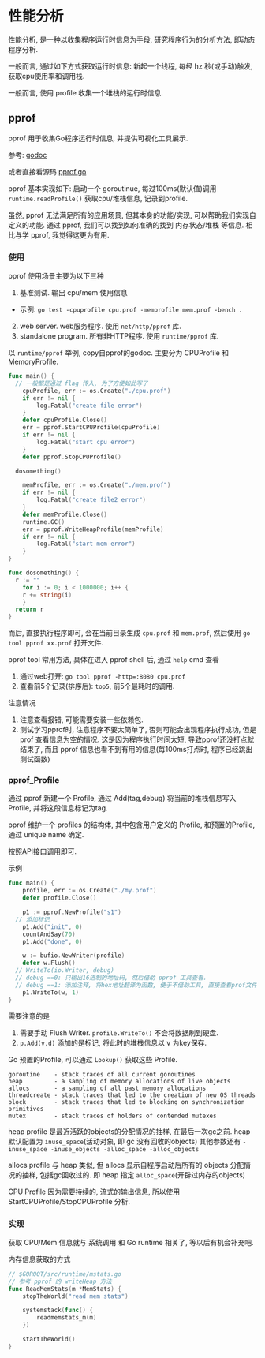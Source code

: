 # 性能分析
性能分析, 是一种以收集程序运行时信息为手段, 研究程序行为的分析方法, 即动态程序分析.

一般而言, 通过如下方式获取运行时信息: 
新起一个线程, 每经 hz 秒(或手动)触发, 获取cpu使用率和调用栈.

一般而言, 使用 profile 收集一个堆栈的运行时信息.

## pprof
pprof 用于收集Go程序运行时信息, 并提供可视化工具展示.

参考: [godoc](https://golang.org/pkg/runtime/pprof/)

或者直接看源码 [pprof.go]($GOROOT/src/runtime/pprof/pprof.go)

pprof 基本实现如下:
启动一个 goroutinue, 每过100ms(默认值)调用 `runtime.readProfile()` 获取cpu/堆栈信息, 记录到profile.

虽然, pprof 无法满足所有的应用场景, 但其本身的功能/实现, 可以帮助我们实现自定义的功能.
通过 pprof, 我们可以找到如何准确的找到 内存状态/堆栈 等信息. 相比与学 pprof, 我觉得这更为有用.

### 使用
pprof 使用场景主要为以下三种
1. 基准测试. 输出 cpu/mem 使用信息
  - 示例: `go test -cpuprofile cpu.prof -memprofile mem.prof -bench .`
2. web server. web服务程序. 使用 `net/http/pprof` 库.
3. standalone program. 所有非HTTP程序. 使用 `runtime/pprof` 库.

以 `runtime/pprof` 举例, copy自pprof的godoc.
主要分为 CPUProfile 和 MemoryProfile.

```Go
func main() {
  // 一般都是通过 flag 传入, 为了方便如此写了
	cpuProfile, err := os.Create("./cpu.prof")
	if err != nil {
		log.Fatal("create file error")
	}
	defer cpuProfile.Close()
	err = pprof.StartCPUProfile(cpuProfile)
	if err != nil {
		log.Fatal("start cpu error")
	}
	defer pprof.StopCPUProfile()

  dosomething()

	memProfile, err := os.Create("./mem.prof")
	if err != nil {
		log.Fatal("create file2 error")
	}
	defer memProfile.Close()
	runtime.GC()
	err = pprof.WriteHeapProfile(memProfile)
	if err != nil {
		log.Fatal("start mem error")
	}
}

func dosomething() {
  r := ""
	for i := 0; i < 1000000; i++ {
    r += string(i)
	}
  return r
}
```

而后, 直接执行程序即可, 会在当前目录生成 `cpu.prof` 和 `mem.prof`, 
然后使用 `go tool pprof xx.prof` 打开文件.

pprof tool 常用方法, 具体在进入 pprof shell 后, 通过 `help` cmd 查看
1. 通过web打开: `go tool pprof -http=:8080 cpu.prof`
2. 查看前5个记录(排序后): `top5`, 前5个最耗时的调用.

注意情况
1. 注意查看报错, 可能需要安装一些依赖包.
2. 测试学习pprof时, 注意程序不要太简单了, 否则可能会出现程序执行成功, 但是 prof 查看信息为空的情况. 
这是因为程序执行时间太短, 导致pprof还没打点就结束了, 而且 pprof 信息也看不到有用的信息(每100ms打点时,
程序已经跳出测试函数)

### pprof_Profile
通过 pprof 新建一个 Profile, 通过 Add(tag,debug) 将当前的堆栈信息写入Profile, 并将这段信息标记为tag.

pprof 维护一个 profiles 的结构体, 其中包含用户定义的 Profile, 和预置的Profile, 通过 unique name 确定.

按照API接口调用即可.

示例
```Go
func main() {
	profile, err := os.Create("./my.prof")
	defer profile.Close()

	p1 := pprof.NewProfile("s1")
  // 添加标记
	p1.Add("init", 0)
	countAndSay(70)
	p1.Add("done", 0)

	w := bufio.NewWriter(profile)
	defer w.Flush()
  // WriteTo(io.Writer, debug)
  // debug ==0: 只输出16进制的地址码, 然后借助 pprof 工具查看.
  // debug ==1: 添加注释, 将hex地址翻译为函数, 便于不借助工具, 直接查看prof文件.
	p1.WriteTo(w, 1)
}
```

需要注意的是
1. 需要手动 Flush Writer. `profile.WriteTo()` 不会将数据刷到硬盘.
2. `p.Add(v,d)` 添加的是标记, 将此时的堆栈信息以 v 为key保存.

Go 预置的Profile, 可以通过 `Lookup()` 获取这些 Profile.
````
goroutine    - stack traces of all current goroutines
heap         - a sampling of memory allocations of live objects
allocs       - a sampling of all past memory allocations
threadcreate - stack traces that led to the creation of new OS threads
block        - stack traces that led to blocking on synchronization primitives
mutex        - stack traces of holders of contended mutexes
````

heap profile 是最近活跃的objects的分配情况的抽样, 在最后一次gc之前.
heap 默认配置为 `inuse_space`(活动对象, 即 gc 没有回收的objects)
其他参数还有 `-inuse_space -inuse_objects -alloc_space -alloc_objects`

allocs profile 与 heap 类似, 但 allocs 显示自程序启动后所有的 objects 分配情况的抽样, 包括gc回收过的.
即 heap 指定 `alloc_space`(开辟过内存的objects)

CPU Profile 因为需要持续的, 流式的输出信息, 所以使用 StartCPUProfile/StopCPUProfile 分析.

### 实现
获取 CPU/Mem 信息就与 系统调用 和 Go runtime 相关了, 等以后有机会补充吧.

内存信息获取的方式
```Go
// $GOROOT/src/runtime/mstats.go
// 参考 pprof 的 writeHeap 方法
func ReadMemStats(m *MemStats) {
	stopTheWorld("read mem stats")

	systemstack(func() {
		readmemstats_m(m)
	})

	startTheWorld()
}
```
